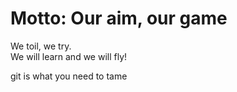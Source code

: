 # Motto: Our aim, our game

We toil, we try.  
We will learn and we will fly!

git is what you need to tame